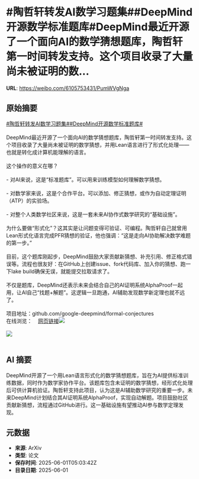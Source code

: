# #陶哲轩转发AI数学习题集##DeepMind开源数学标准题库#DeepMind最近开源了一个面向AI的数学猜想题库，陶哲轩第一时间转发支持。这个项目收录了大量尚未被证明的数...

**URL**: https://weibo.com/6105753431/PumWVgNga

## 原始摘要

<a href="https://m.weibo.cn/search?containerid=231522type%3D1%26t%3D10%26q%3D%23%E9%99%B6%E5%93%B2%E8%BD%A9%E8%BD%AC%E5%8F%91AI%E6%95%B0%E5%AD%A6%E4%B9%A0%E9%A2%98%E9%9B%86%23&amp;extparam=%23%E9%99%B6%E5%93%B2%E8%BD%A9%E8%BD%AC%E5%8F%91AI%E6%95%B0%E5%AD%A6%E4%B9%A0%E9%A2%98%E9%9B%86%23" data-hide=""><span class="surl-text">#陶哲轩转发AI数学习题集#</span></a><a href="https://m.weibo.cn/search?containerid=231522type%3D1%26t%3D10%26q%3D%23DeepMind%E5%BC%80%E6%BA%90%E6%95%B0%E5%AD%A6%E6%A0%87%E5%87%86%E9%A2%98%E5%BA%93%23&amp;extparam=%23DeepMind%E5%BC%80%E6%BA%90%E6%95%B0%E5%AD%A6%E6%A0%87%E5%87%86%E9%A2%98%E5%BA%93%23" data-hide=""><span class="surl-text">#DeepMind开源数学标准题库#</span></a><br><br>DeepMind最近开源了一个面向AI的数学猜想题库，陶哲轩第一时间转发支持。这个项目收录了大量尚未被证明的数学猜想，并用Lean语言进行了形式化处理——也就是转化成计算机能理解的语言。<br><br>这个操作的意义在哪？<br><br>- 对AI来说，这是“标准题库”。可以用来训练模型如何理解数学猜想。<br><br>- 对数学家来说，这是个合作平台。可以添加、修正猜想，或作为自动定理证明（ATP）的实验场。<br><br>- 对整个人类数学社区来说，这是一套未来AI协作式数学研究的“基础设施”。<br><br>为什么要做“形式化”？这其实是让问题变得可验证、可编程。陶哲轩自己就曾用Lean形式化语言完成PFR猜想的验证，他也强调：“这是走向AI协助解决数学难题的第一步。”<br><br>目前，这个题库刚起步，DeepMind鼓励大家贡献新猜想、补充引用、修正格式错误等。流程也很友好：在GitHub上创建issue、fork代码库、加入你的猜想、跑一下lake build确保无误，就能提交拉取请求了。<br><br>不仅是题库，DeepMind还表示未来会结合自己的AI证明系统AlphaProof一起用，让AI自己“找题+解题”。这逻辑一旦跑通，AI辅助发现数学新定理也就不远了。<br><br>项目地址：github.com/google-deepmind/formal-conjectures<br>在线浏览：<a href="https://weibo.cn/sinaurl?u=https%3A%2F%2Fgoogle-deepmind.github.io%2Fformal-conjectures%2F" data-hide=""><span class="url-icon"><img style="width: 1rem;height: 1rem" src="https://h5.sinaimg.cn/upload/2015/09/25/3/timeline_card_small_web_default.png" referrerpolicy="no-referrer"></span><span class="surl-text">网页链接</span></a><img style="" src="https://tvax3.sinaimg.cn/large/006Fd7o3ly1i1yon8byerj30lm0tq14u.jpg" referrerpolicy="no-referrer"><br><br><img style="" src="https://tvax3.sinaimg.cn/large/006Fd7o3ly1i1yotieo1cj30oq0rsgs2.jpg" referrerpolicy="no-referrer"><br><br>

## AI 摘要

DeepMind开源了一个用Lean语言形式化的数学猜想题库，旨在为AI提供标准训练数据，同时作为数学家协作平台。该题库包含未证明的数学猜想，经形式化处理后可供计算机验证。陶哲轩支持此项目，认为这是AI辅助数学研究的重要一步。未来DeepMind计划结合其AI证明系统AlphaProof，实现自动解题。项目鼓励社区贡献新猜想，流程通过GitHub进行。这一基础设施有望推动AI参与数学定理发现。

## 元数据

- **来源**: ArXiv
- **类型**: 论文
- **保存时间**: 2025-06-01T05:03:42Z
- **目录日期**: 2025-06-01
